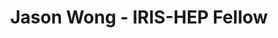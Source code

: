 ---
layout: fellow
pagetype: fellow
permalink: /fellows/Jason-Wong.html
fellow-name: Jason Wong
title: Jason Wong - IRIS-HEP Fellow
active: false
dates:
  start: 2021-05-19
  end: 2021-08-24
photo: /assets/images/team/fellows-2021/Jason-Wong.jpg
institution: University of California, Berkeley
e-mail: jtwong71@berkeley.edu
project_title: Developing Lorentz Equivariant Graph Neural Networks for Top Quark
  Tagging
project_goal: >
  Top quark tagging is the process of labeling quarks and gluons from particle accelerator
  data. Machine learning helps automate this labeling process to help us understand
  physics and test theories. The goal of this project is to use graph neural networks
  to improve the accuracy of the labeling process and also imposing Lorentz symmetry
  into the network architecture to greatly reduce the training time.
mentors:
- savvy379
- Daniel Murnane (Lawrence Berkeley National Laboratory)
proposal: /assets/pdf/fellows-2021/Fellow-Jason-Wong-Proposal.pdf
presentations:
- title: LEGNN Jet Tagging Network
  date: 2021-09-14
  url: https://indico.cern.ch/event/1074442/contributions/4518232/attachments/2308996/3928812/Lorentz-Equivariant-Network-Presentation.pdf
  meeting: IRIS-HEP Topical Meetings
  meetingurl: https://indico.cern.ch/event/1074442/
  recordingurl: https://youtu.be/HBETq2zCyY8
  focus-area: ia
current_status: ''
github-username: jw5243
linkedin-profile: https://www.linkedin.com/in/jason-wong-757b72172/
focus-area:
challenge-area:
---